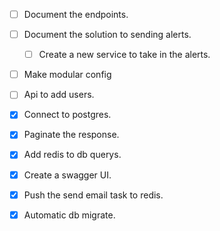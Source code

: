 -[ ] Document the endpoints.
-[ ] Document the solution to sending alerts. 
    - [ ] Create a new service to take in the alerts.
-[ ] Make modular config
-[ ] Api to add users.
-[x] Connect to postgres.
-[x] Paginate the response. 
-[x] Add redis to db querys.
-[x] Create a swagger UI.
-[x] Push the send email task to redis.
-[x] Automatic db migrate. 

